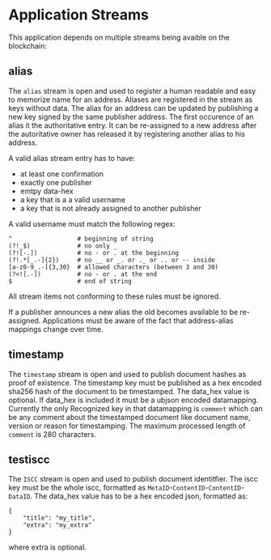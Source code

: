 # Application Streams

This application depends on multiple streams being avaible on the blockchain:

## alias
The `alias` stream is open and used to register a human readable and easy to memorize
name for an address. Aliases are registered in the stream as keys without data.
The alias for an address can be updated by publishing a new key signed by the same
publisher address. The first occurence of an alias it the authoritative entry.
It can be re-assigned to a new address after the autoritative owner has
released it by registering another alias to his address.

A valid alias stream entry has to have:
- at least one confirmation
- exactly one publisher
- emtpy data-hex
- a key that is a a valid username
- a key that is not already assigned to another publisher

A valid username must match the following regex:

    ^                  # beginning of string
    (?!_$)             # no only _
    (?![-.])           # no - or . at the beginning
    (?!.*[_.-]{2})     # no __ or _. or ._ or .. or -- inside
    [a-z0-9_.-]{3,30}  # allowed characters (between 3 and 30)
    (?<![.-])          # no - or . at the end
    $                  # end of string

All stream items not conforming to these rules must be ignored.

If a publisher announces a new alias the old becomes available
to be re-assigned. Applications must be aware of the fact that
address-alias mappings change over time.

## timestamp
The `timestamp` stream is open and used to publish document hashes as
proof of existence. The timestamp key must be published as a hex encoded
sha256 hash of the document to be timestamped. The data_hex value is optional.
If data_hex is included it must be a ubjson encoded datamapping. Currently
the only Recognized key in that datamapping is `comment` which can be any
comment about the timestamped document like document name, version or
reason for timestamping. The maximum processed length of `comment` is
280 characters.

## testiscc
The `ISCC` stream is open and used to publish document identitfier. The iscc
key must be the whole iscc, formatted as `MetaID`-`ContentID`-`ContentID`-`DataID`.
The data_hex value has to be a hex encoded json, formatted as:

    {
        "title": "my_title",
        "extra": "my_extra"
    }

where extra is optional.